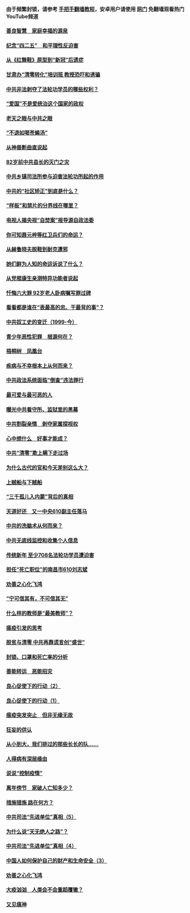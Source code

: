 #### 由于频繁封锁，请参考 [手把手翻墙教程](https://github.com/gfw-breaker/guides/wiki/)，安卓用户请使用 [网门](https://github.com/gfw-breaker/nogfw/blob/master/dl.md?t=04241201) 免翻墙观看热门YouTube频道 

#### [善良智慧　家庭幸福的源泉](../pages/19/423632.md?t=04241201) 

#### [纪念“四二五”　和平理性反迫害](../pages/19/423660.md?t=04241201) 

#### [从《红舞鞋》原型到“新冠”后遗症](../pages/19/423509.md?t=04241201) 

#### [甘肃办“清零转化”培训班 教授恐吓和诱骗](../pages/19/423498.md?t=04241201) 

#### [中共非法剥夺了法轮功学员的哪些权利？](../pages/19/423392.md?t=04241201) 

#### [“爱国”不是爱统治这个国家的政权](../pages/19/423029.md?t=04241201) 

#### [老天之眼与中共之眼](../pages/19/423378.md?t=04241201) 

#### [“不退如喝苍蝇汤”](../pages/19/423287.md?t=04241201) 

#### [从神兽断曲直说起](../pages/19/423201.md?t=04241201) 

#### [82岁前中共县长的灭门之灾](../pages/19/423055.md?t=04241201) 

#### [中共乡镇司法所参与迫害法轮功所起的作用](../pages/19/423064.md?t=04241201) 

#### [中共的“社区矫正”到底是什么？](../pages/19/422870.md?t=04241201) 

#### [“样板”和禁片的分界线在哪里？](../pages/19/422704.md?t=04241201) 

#### [电视人揭央视“自焚案”报导源自政法委](../pages/19/422770.md?t=04241201) 

#### [你可知聂元梓等红卫兵们的命运？](../pages/19/422848.md?t=04241201) 

#### [从赫鲁晓夫脱鞋到耐克遭邪](../pages/19/422826.md?t=04241201) 

#### [她们鲜为人知的命运诉说了什么？](../pages/19/422754.md?t=04241201) 

#### [从党棍康生亲测特异功能者说起](../pages/19/422657.md?t=04241201) 

#### [忏悔六大罪 92岁老人卧病嘱写罪过碑](../pages/19/422750.md?t=04241201) 

#### [看看都是谁在“表最高的忠、干最背的事”？](../pages/19/422703.md?t=04241201) 

#### [中共奴工史的变迁（1999-今）](../pages/19/422656.md?t=04241201) 

#### [青少年恶性犯罪　根源何在？](../pages/19/422449.md?t=04241201) 

#### [梧桐树　凤凰台](../pages/19/422442.md?t=04241201) 

#### [疾病与不幸根本上从何而来？](../pages/19/422438.md?t=04241201) 

#### [中共政法系统面临“倒查”违法罪行](../pages/19/422497.md?t=04241201) 

#### [最可爱与最可恶的人](../pages/19/422448.md?t=04241201) 

#### [曝光中共看守所、监狱里的黑幕](../pages/19/422390.md?t=04241201) 

#### [中共割裂亲情　剥夺家属探视权](../pages/19/422364.md?t=04241201) 

#### [心中想什么　好事才能成？](../pages/19/422318.md?t=04241201) 

#### [中共“清零”欺上瞒下走过场](../pages/19/422306.md?t=04241201) 

#### [为什么古代的官和今天差别这么大？](../pages/19/422228.md?t=04241201) 

#### [上贼船与下贼船](../pages/19/422276.md?t=04241201) 

#### [“三千孤儿入内蒙”背后的真相](../pages/19/422229.md?t=04241201) 

#### [天道好还　又一中央610副主任落马](../pages/19/422155.md?t=04241201) 

#### [中共的洗脑术从何而来？](../pages/19/422154.md?t=04241201) 

#### [中共无底线监控和收集个人信息](../pages/19/422039.md?t=04241201) 

#### [传统新年 至少708名法轮功学员遭迫害](../pages/19/421946.md?t=04241201) 

#### [担任“死亡职位”的南昌市610刘志斌](../pages/19/421957.md?t=04241201) 

#### [劝善之心化飞鸿](../pages/19/421164.md?t=04241201) 

#### [“宁可信其有，不可信其无”](../pages/19/421691.md?t=04241201) 

#### [什么样的教师是“最美教师”？](../pages/19/421755.md?t=04241201) 

#### [瘟疫引发的思考](../pages/19/421594.md?t=04241201) 

#### [脱贫与清零 中共再靠谎言创“盛世”](../pages/19/421590.md?t=04241201) 

#### [封锁、口罩和死亡率的分析](../pages/19/421495.md?t=04241201) 

#### [善能转运　恶能招灾](../pages/19/421334.md?t=04241201) 

#### [良心促使下的行动（2）](../pages/19/421361.md?t=04241201) 

#### [良心促使下的行动（1）](../pages/19/421302.md?t=04241201) 

#### [瘟疫突发突止　但非无缘无故](../pages/19/421281.md?t=04241201) 

#### [狂妄的供认](../pages/19/421199.md?t=04241201) 

#### [从小到大，我们排过的那些长长的队……](../pages/19/421243.md?t=04241201) 

#### [人得病有深层缘由](../pages/19/420864.md?t=04241201) 

#### [说说“控制疫情”](../pages/19/420831.md?t=04241201) 

#### [离年傍节　家破人亡知多少？](../pages/19/420563.md?t=04241201) 

#### [措施错施  路在何方？](../pages/19/420076.md?t=04241201) 

#### [中共司法“先进单位”真相（5）](../pages/19/419453.md?t=04241201) 

#### [为什么说“天无绝人之路”？](../pages/19/419618.md?t=04241201) 

#### [中共司法“先进单位”真相（4）](../pages/19/419452.md?t=04241201) 

#### [中国人如何保护自己的财产和生命安全（3）](../pages/19/419405.md?t=04241201) 

#### [劝善之心化飞鸿](../pages/19/418758.md?t=04241201) 

#### [大疫汹汹　人类会不会重蹈覆辙？](../pages/19/419691.md?t=04241201) 

#### [又见瘟神](../pages/19/419225.md?t=04241201) 

